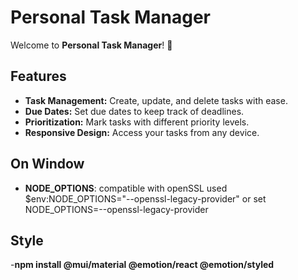 # Personal Task Manager

Welcome to **Personal Task Manager**! 🎉

## Features

- **Task Management:** Create, update, and delete tasks with ease.
- **Due Dates:** Set due dates to keep track of deadlines.
- **Prioritization:** Mark tasks with different priority levels.
- **Responsive Design:** Access your tasks from any device.

## On Window

- **NODE_OPTIONS**: compatible with openSSL used $env:NODE_OPTIONS="--openssl-legacy-provider" or set NODE_OPTIONS=--openssl-legacy-provider

## Style

-**npm install @mui/material @emotion/react @emotion/styled**